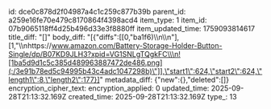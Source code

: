 id: dce0c878d2f04987a4c1c259c877b39b
parent_id: a259e16fe70e479c8170864f4398acd4
item_type: 1
item_id: 07b9065118ff4d25b496d33e3f8880ff
item_updated_time: 1759093814617
title_diff: "[]"
body_diff: "[{\"diffs\":[[0,\"ba1f6)\\\n\\\n\"],[1,\"\\\nhttps://www.amazon.com/Battery-Storage-Holder-Button-Single/dp/B07KD9JLH3?xpid=VG1SNLgTQgkFC\\\n![1ba5d9d1c5c385d489963887472de486.png](:/3e91b78ed5c94995b43c4adc1047298b)\"]],\"start1\":624,\"start2\":624,\"length1\":8,\"length2\":177}]"
metadata_diff: {"new":{},"deleted":[]}
encryption_cipher_text: 
encryption_applied: 0
updated_time: 2025-09-28T21:13:32.169Z
created_time: 2025-09-28T21:13:32.169Z
type_: 13